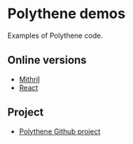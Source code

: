 # Polythene demos

Examples of Polythene code.  


## Online versions

* [Mithril](https://arthurclemens.github.io/polythene-demos/mithril/)
* [React](https://arthurclemens.github.io/polythene-demos/react/)

## Project 

* [Polythene Github project](https://github.com/ArthurClemens/polythene)
